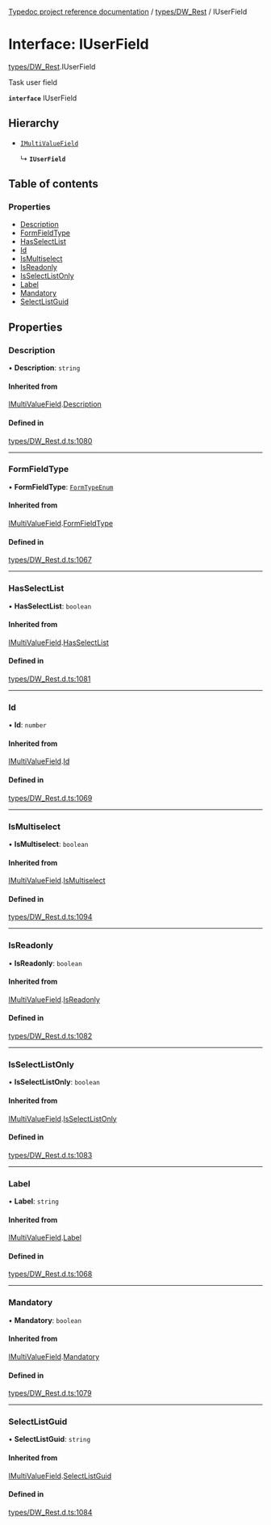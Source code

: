 [Typedoc project reference documentation](../README.md) / [types/DW_Rest](../modules/types_dw_rest.md) / IUserField

# Interface: IUserField

[types/DW_Rest](../modules/types_dw_rest.md).IUserField

Task user field

**`interface`** IUserField

## Hierarchy

- [`IMultiValueField`](types_dw_rest.imultivaluefield.md)

  ↳ **`IUserField`**

## Table of contents

### Properties

- [Description](types_dw_rest.iuserfield.md#description)
- [FormFieldType](types_dw_rest.iuserfield.md#formfieldtype)
- [HasSelectList](types_dw_rest.iuserfield.md#hasselectlist)
- [Id](types_dw_rest.iuserfield.md#id)
- [IsMultiselect](types_dw_rest.iuserfield.md#ismultiselect)
- [IsReadonly](types_dw_rest.iuserfield.md#isreadonly)
- [IsSelectListOnly](types_dw_rest.iuserfield.md#isselectlistonly)
- [Label](types_dw_rest.iuserfield.md#label)
- [Mandatory](types_dw_rest.iuserfield.md#mandatory)
- [SelectListGuid](types_dw_rest.iuserfield.md#selectlistguid)

## Properties

### Description

• **Description**: `string`

#### Inherited from

[IMultiValueField](types_dw_rest.imultivaluefield.md).[Description](types_dw_rest.imultivaluefield.md#description)

#### Defined in

[types/DW_Rest.d.ts:1080](https://github.com/DocuWare/REST-Sample-TS/blob/828b3d4/src/types/DW_Rest.d.ts#L1080)

___

### FormFieldType

• **FormFieldType**: [`FormTypeEnum`](../enums/types_dw_rest.formtypeenum.md)

#### Inherited from

[IMultiValueField](types_dw_rest.imultivaluefield.md).[FormFieldType](types_dw_rest.imultivaluefield.md#formfieldtype)

#### Defined in

[types/DW_Rest.d.ts:1067](https://github.com/DocuWare/REST-Sample-TS/blob/828b3d4/src/types/DW_Rest.d.ts#L1067)

___

### HasSelectList

• **HasSelectList**: `boolean`

#### Inherited from

[IMultiValueField](types_dw_rest.imultivaluefield.md).[HasSelectList](types_dw_rest.imultivaluefield.md#hasselectlist)

#### Defined in

[types/DW_Rest.d.ts:1081](https://github.com/DocuWare/REST-Sample-TS/blob/828b3d4/src/types/DW_Rest.d.ts#L1081)

___

### Id

• **Id**: `number`

#### Inherited from

[IMultiValueField](types_dw_rest.imultivaluefield.md).[Id](types_dw_rest.imultivaluefield.md#id)

#### Defined in

[types/DW_Rest.d.ts:1069](https://github.com/DocuWare/REST-Sample-TS/blob/828b3d4/src/types/DW_Rest.d.ts#L1069)

___

### IsMultiselect

• **IsMultiselect**: `boolean`

#### Inherited from

[IMultiValueField](types_dw_rest.imultivaluefield.md).[IsMultiselect](types_dw_rest.imultivaluefield.md#ismultiselect)

#### Defined in

[types/DW_Rest.d.ts:1094](https://github.com/DocuWare/REST-Sample-TS/blob/828b3d4/src/types/DW_Rest.d.ts#L1094)

___

### IsReadonly

• **IsReadonly**: `boolean`

#### Inherited from

[IMultiValueField](types_dw_rest.imultivaluefield.md).[IsReadonly](types_dw_rest.imultivaluefield.md#isreadonly)

#### Defined in

[types/DW_Rest.d.ts:1082](https://github.com/DocuWare/REST-Sample-TS/blob/828b3d4/src/types/DW_Rest.d.ts#L1082)

___

### IsSelectListOnly

• **IsSelectListOnly**: `boolean`

#### Inherited from

[IMultiValueField](types_dw_rest.imultivaluefield.md).[IsSelectListOnly](types_dw_rest.imultivaluefield.md#isselectlistonly)

#### Defined in

[types/DW_Rest.d.ts:1083](https://github.com/DocuWare/REST-Sample-TS/blob/828b3d4/src/types/DW_Rest.d.ts#L1083)

___

### Label

• **Label**: `string`

#### Inherited from

[IMultiValueField](types_dw_rest.imultivaluefield.md).[Label](types_dw_rest.imultivaluefield.md#label)

#### Defined in

[types/DW_Rest.d.ts:1068](https://github.com/DocuWare/REST-Sample-TS/blob/828b3d4/src/types/DW_Rest.d.ts#L1068)

___

### Mandatory

• **Mandatory**: `boolean`

#### Inherited from

[IMultiValueField](types_dw_rest.imultivaluefield.md).[Mandatory](types_dw_rest.imultivaluefield.md#mandatory)

#### Defined in

[types/DW_Rest.d.ts:1079](https://github.com/DocuWare/REST-Sample-TS/blob/828b3d4/src/types/DW_Rest.d.ts#L1079)

___

### SelectListGuid

• **SelectListGuid**: `string`

#### Inherited from

[IMultiValueField](types_dw_rest.imultivaluefield.md).[SelectListGuid](types_dw_rest.imultivaluefield.md#selectlistguid)

#### Defined in

[types/DW_Rest.d.ts:1084](https://github.com/DocuWare/REST-Sample-TS/blob/828b3d4/src/types/DW_Rest.d.ts#L1084)
